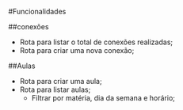 #Funcionalidades

##conexões

- Rota para listar o total de conexões realizadas;
- Rota para criar uma nova conexão;

##Aulas

- Rota para criar uma aula;
- Rota para listar aulas;
  - Filtrar por matéria, dia da semana e horário;

